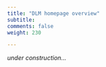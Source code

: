 ```yaml
---
title: "DLM homepage overview"
subtitle: 
comments: false
weight: 230

---
```


*under construction...*
